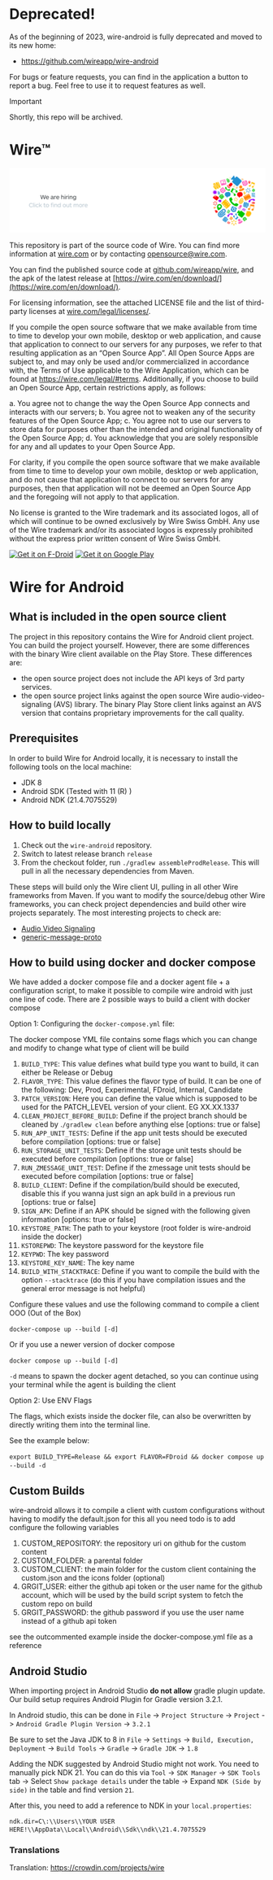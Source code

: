 # Deprecated!

As of the beginning of 2023, wire-android is fully deprecated and moved to its new home:

- https://github.com/wireapp/wire-android

For bugs or feature requests, you can find in the application a button to report a bug. Feel free to use it to request features as well.

> [!IMPORTANT]
> Shortly, this repo will be archived.


# Wire™

[![Wire logo](https://github.com/wireapp/wire/blob/master/assets/header-small.png?raw=true)](https://wire.com/jobs/)

This repository is part of the source code of Wire. You can find more information at [wire.com](https://wire.com) or by contacting opensource@wire.com.

You can find the published source code at [github.com/wireapp/wire](https://github.com/wireapp/wire), and the apk of the latest release at [https://wire.com/en/download/](https://wire.com/en/download/).

For licensing information, see the attached LICENSE file and the list of third-party licenses at [wire.com/legal/licenses/](https://wire.com/legal/licenses/).

If you compile the open source software that we make available from time to time to develop your own mobile, desktop or web application, and cause that application to connect to our servers for any purposes, we refer to that resulting application as an “Open Source App”.  All Open Source Apps are subject to, and may only be used and/or commercialized in accordance with, the Terms of Use applicable to the Wire Application, which can be found at https://wire.com/legal/#terms.  Additionally, if you choose to build an Open Source App, certain restrictions apply, as follows:

a. You agree not to change the way the Open Source App connects and interacts with our servers; b. You agree not to weaken any of the security features of the Open Source App; c. You agree not to use our servers to store data for purposes other than the intended and original functionality of the Open Source App; d. You acknowledge that you are solely responsible for any and all updates to your Open Source App.

For clarity, if you compile the open source software that we make available from time to time to develop your own mobile, desktop or web application, and do not cause that application to connect to our servers for any purposes, then that application will not be deemed an Open Source App and the foregoing will not apply to that application.

No license is granted to the Wire trademark and its associated logos, all of which will continue to be owned exclusively by Wire Swiss GmbH. Any use of the Wire trademark and/or its associated logos is expressly prohibited without the express prior written consent of Wire Swiss GmbH.

[<img src="https://fdroid.gitlab.io/artwork/badge/get-it-on.png"
     alt="Get it on F-Droid"
     height="80">](https://f-droid.org/packages/com.wire/)
[<img src="https://play.google.com/intl/en_us/badges/images/generic/en-play-badge.png"
     alt="Get it on Google Play"
     height="80">](https://play.google.com/store/apps/details?id=com.wire)

# Wire for Android

## What is included in the open source client

The project in this repository contains the Wire for Android client project. You can build the project yourself. However, there are some differences with the binary Wire client available on the Play Store.
These differences are:

- the open source project does not include the API keys of 3rd party services.
- the open source project links against the open source Wire audio-video-signaling (AVS) library. The binary Play Store client links against an AVS version that contains proprietary improvements for the call quality.

## Prerequisites

In order to build Wire for Android locally, it is necessary to install the following tools on the local machine:

- JDK 8
- Android SDK (Tested with 11 (R) )
- Android NDK (21.4.7075529)

## How to build locally

1. Check out the `wire-android` repository.
2. Switch to latest release branch `release`
3. From the checkout folder, run `./gradlew assembleProdRelease`. This will pull in all the necessary dependencies from Maven.

These steps will build only the Wire client UI, pulling in all other Wire frameworks from Maven. If you want to modify the source/debug other Wire frameworks, you can check project dependencies and build other wire projects separately. The most interesting projects to check are:

- [Audio Video Signaling](https://github.com/wireapp/avs)
- [generic-message-proto](https://github.com/wireapp/generic-message-proto)


## How to build using docker and docker compose

We have added a docker compose file and a docker agent file + a configuration script, to make it possible to compile wire android with just one line of code.
There are 2 possible ways to build a client with docker compose

Option 1: Configuring the `docker-compose.yml` file:

The docker compose YML file contains some flags which you can change and modify to change what type of client will be build

1. `BUILD_TYPE`: This value defines what build type you want to build, it can either be Release or Debug
2. `FLAVOR_TYPE`: This value defines the flavor type of build. It can be one of the following: Dev, Prod, Experimental, FDroid, Internal, Candidate
3. `PATCH_VERSION`: Here you can define the value which is supposed to be used for the PATCH_LEVEL version of your client. EG XX.XX.1337
4. `CLEAN_PROJECT_BEFORE_BUILD`: Define if the project branch should be cleaned by .`/gradlew clean`  before anything else [options: true or false]
5. `RUN_APP_UNIT_TESTS`: Define if the app unit tests should be executed before compilation  [options: true or false]
6. `RUN_STORAGE_UNIT_TESTS`: Define if the storage unit tests should be executed before compilation  [options: true or false]
7. `RUN_ZMESSAGE_UNIT_TEST`: Define if the zmessage unit tests should be executed before compilation [options: true or false]
8. `BUILD_CLIENT`: Define if the compilation/build should be executed, disable this if you wanna just sign an apk build in a previous run [options: true or false]
9. `SIGN_APK`: Define if an APK should be signed with the following given information  [options: true or false]
10. `KEYSTORE_PATH`: The path to your keystore (root folder is wire-android inside the docker)
11. `KSTOREPWD`: The keystore password for the keystore file
12. `KEYPWD`: The key password
13. `KEYSTORE_KEY_NAME`: The key name
14. `BUILD_WITH_STACKTRACE`: Define if you want to compile the build with the option `--stacktrace` (do this if you have compilation issues and the general error message is not helpful)

Configure these values and use the following command to compile a client OOO (Out of the Box)

`docker-compose up --build [-d]`

Or if you use a newer version of docker compose

`docker compose up --build [-d]`

`-d` means to spawn the docker agent detached, so you can continue using your terminal while the agent is building the client

Option 2: Use ENV Flags

The flags, which exists inside the docker file, can also be overwritten by directly writing them into the terminal line. 

See the example below:

`export BUILD_TYPE=Release && export FLAVOR=FDroid && docker compose up --build -d`


## Custom Builds

wire-android allows it to compile a client with custom configurations without having to modify the default.json
for this all you need todo is to add configure the following variables

1. CUSTOM_REPOSITORY: the repository uri on github for the custom content
2. CUSTOM_FOLDER: a parental folder
3. CUSTOM_CLIENT: the main folder for the custom client containing the custom.json and the icons folder (optional)
4. GRGIT_USER: either the github api token or the user name for the github account, which will be used by the build script system to fetch the custom repo on build
5. GRGIT_PASSWORD: the github password if you use the user name instead of a github api token

see the outcommented example inside the docker-compose.yml file as a reference

## Android Studio

When importing project in Android Studio **do not allow** gradle plugin update. Our build setup requires Android Plugin for Gradle version 3.2.1.

In Android studio, this can be done in `File` -> `Project Structure` -> `Project` -> `Android Gradle Plugin Version` -> `3.2.1`

Be sure to set the Java JDK to 8 in `File` -> `Settings` -> `Build, Execution, Deployment` -> `Build Tools` -> `Gradle` -> `Gradle JDK` -> `1.8`

Adding the NDK suggested by Android Studio might not work. You need to manually pick NDK 21. You can do this via `Tool` -> `SDK Manager` -> `SDK Tools` tab -> Select `Show package details` under the table -> Expand `NDK (Side by side)` in the table and find version `21`.

After this, you need to add a reference to NDK in your `local.properties`:

```
ndk.dir=C\:\\Users\\YOUR USER HERE!\\AppData\\Local\\Android\\Sdk\\ndk\\21.4.7075529
```

### Translations
Translation: https://crowdin.com/projects/wire
